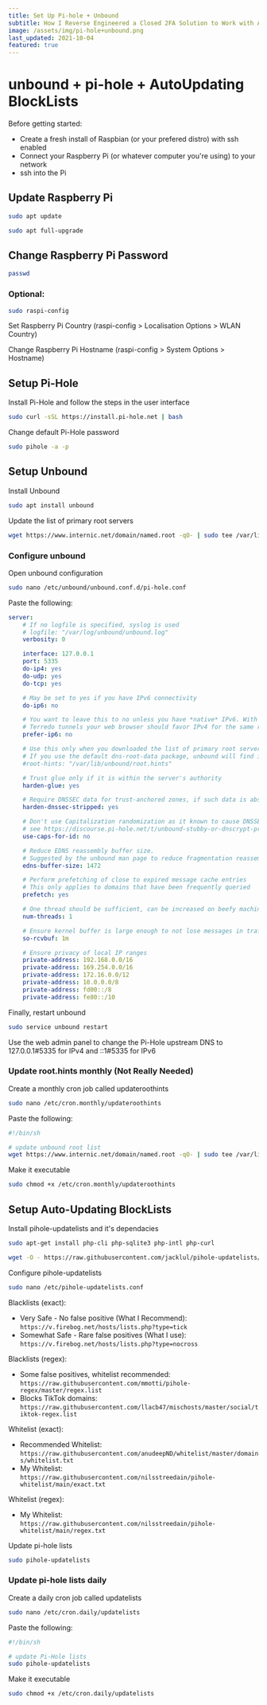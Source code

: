 ```yaml
---
title: Set Up Pi-hole + Unbound
subtitle: How I Reverse Engineered a Closed 2FA Solution to Work with Apps like Google Authenticator
image: /assets/img/pi-hole+unbound.png
last_updated: 2021-10-04
featured: true
---
```


# unbound + pi-hole + AutoUpdating BlockLists
Before getting started:
- Create a fresh install of Raspbian (or your prefered distro) with ssh enabled
- Connect your Raspberry Pi (or whatever computer you're using) to your network
- ssh into the Pi

## Update Raspberry Pi
```bash
sudo apt update
```

```bash
sudo apt full-upgrade
```

## Change Raspberry Pi Password
```bash
passwd
```

### Optional:

```bash
sudo raspi-config
```

Set Raspberry Pi Country (raspi-config > Localisation Options > WLAN Country)

Change Raspberry Pi Hostname (raspi-config > System Options > Hostname)

## Setup Pi-Hole
Install Pi-Hole and follow the steps in the user interface
```bash
sudo curl -sSL https://install.pi-hole.net | bash
```

Change default Pi-Hole password
```bash
sudo pihole -a -p
```

## Setup Unbound
Install Unbound
```bash
sudo apt install unbound
```

Update the list of primary root servers
```bash
wget https://www.internic.net/domain/named.root -qO- | sudo tee /var/lib/unbound/root.hints
```

### Configure unbound
Open unbound configuration

```bash
sudo nano /etc/unbound/unbound.conf.d/pi-hole.conf
```

Paste the following:
```yml
server:
    # If no logfile is specified, syslog is used
    # logfile: "/var/log/unbound/unbound.log"
    verbosity: 0

    interface: 127.0.0.1
    port: 5335
    do-ip4: yes
    do-udp: yes
    do-tcp: yes

    # May be set to yes if you have IPv6 connectivity
    do-ip6: no

    # You want to leave this to no unless you have *native* IPv6. With 6to4 and
    # Terredo tunnels your web browser should favor IPv4 for the same reasons
    prefer-ip6: no

    # Use this only when you downloaded the list of primary root servers!
    # If you use the default dns-root-data package, unbound will find it automatically
    #root-hints: "/var/lib/unbound/root.hints"

    # Trust glue only if it is within the server's authority
    harden-glue: yes

    # Require DNSSEC data for trust-anchored zones, if such data is absent, the zone becomes BOGUS
    harden-dnssec-stripped: yes

    # Don't use Capitalization randomization as it known to cause DNSSEC issues sometimes
    # see https://discourse.pi-hole.net/t/unbound-stubby-or-dnscrypt-proxy/9378 for further details
    use-caps-for-id: no

    # Reduce EDNS reassembly buffer size.
    # Suggested by the unbound man page to reduce fragmentation reassembly problems
    edns-buffer-size: 1472

    # Perform prefetching of close to expired message cache entries
    # This only applies to domains that have been frequently queried
    prefetch: yes

    # One thread should be sufficient, can be increased on beefy machines. In reality for most users running on small networks or on a single machine, it should be unnecessary to seek performance enhancement by increasing num-threads above 1.
    num-threads: 1

    # Ensure kernel buffer is large enough to not lose messages in traffic spikes
    so-rcvbuf: 1m

    # Ensure privacy of local IP ranges
    private-address: 192.168.0.0/16
    private-address: 169.254.0.0/16
    private-address: 172.16.0.0/12
    private-address: 10.0.0.0/8
    private-address: fd00::/8
    private-address: fe80::/10
```

<!-- Unbound can come with a service enabled by default that uses 127.0.0.1 instead of 127.0.0.1#5335 when writing into a file that is used for local services. To disable it, do the following:

```bash
sudo systemctl disable unbound-resolvconf.service
sudo systemctl stop unbound-resolvconf.service
sudo systemctl restart dhcpcd
```

-->

Finally, restart unbound
```bash
sudo service unbound restart
```

Use the web admin panel to change the Pi-Hole upstream DNS to 127.0.0.1#5335 for IPv4 and ::1#5335 for IPv6

### Update root.hints monthly (Not Really Needed)
Create a monthly cron job called updateroothints
```bash
sudo nano /etc/cron.monthly/updateroothints
```

Paste the following:
```bash
#!/bin/sh

# update unbound root list
wget https://www.internic.net/domain/named.root -qO- | sudo tee /var/lib/unbound/root.hints
```

Make it executable
```bash
sudo chmod +x /etc/cron.monthly/updateroothints
```

## Setup Auto-Updating BlockLists
Install pihole-updatelists and it's dependacies
```bash
sudo apt-get install php-cli php-sqlite3 php-intl php-curl
```

```bash
wget -O - https://raw.githubusercontent.com/jacklul/pihole-updatelists/master/install.sh | sudo bash
```

Configure pihole-updatelists
```bash
sudo nano /etc/pihole-updatelists.conf
```

Blacklists (exact):
- Very Safe - No false positive (What I Recommend): `https://v.firebog.net/hosts/lists.php?type=tick`
- Somewhat Safe - Rare false positives (What I use): `https://v.firebog.net/hosts/lists.php?type=nocross`

Blacklists (regex):
- Some false positives, whitelist recommended: `https://raw.githubusercontent.com/mmotti/pihole-regex/master/regex.list`
- Blocks TikTok domains: `https://raw.githubusercontent.com/llacb47/mischosts/master/social/tiktok-regex.list`

Whitelist (exact):
- Recommended Whitelist: `https://raw.githubusercontent.com/anudeepND/whitelist/master/domains/whitelist.txt`
- My Whitelist:
`https://raw.githubusercontent.com/nilsstreedain/pihole-whitelist/main/exact.txt`

Whitelist (regex):
- My Whitelist:
`https://raw.githubusercontent.com/nilsstreedain/pihole-whitelist/main/regex.txt`

Update pi-hole lists
```bash
sudo pihole-updatelists
```

### Update pi-hole lists daily
Create a daily cron job called updatelists
```bash
sudo nano /etc/cron.daily/updatelists
```

Paste the following:
```bash
#!/bin/sh

# update Pi-Hole lists
sudo pihole-updatelists
```

Make it executable
```bash
sudo chmod +x /etc/cron.daily/updatelists
```

<!-- ### Update pi-hole itself weekly (Not Recommended)

Create a weekly cron job called updatepihole

```bash
sudo nano /etc/cron.weekly/updatepihole
```

Paste the following:

```bash
#!/bin/sh

# update Pi-Hole
pihole -up
```

Make it executable

```bash
sudo chmod +x /etc/cron.weekly/updatepihole
```

-->
